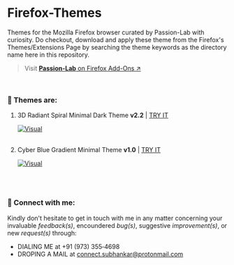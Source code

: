 
# Firefox-Themes

Themes for the Mozilla Firefox browser curated by Passion-Lab with curiosity. Do checkout, download and apply these theme from the Firefox's Themes/Extensions Page by searching the theme keywords as the directory name here in this repository.

> Visit [**Passion-Lab** on Firefox Add-Ons ↗️](https://addons.mozilla.org/en-US/firefox/user/17941495/)


<br>

### 🎨 Themes are:

1. 3D Radiant Spiral Minimal Dark Theme **v2.2** | [TRY IT](https://addons.mozilla.org/en-US/firefox/addon/3d-radiant-spiral-dark-theme/)

    [![Visual](https://addons.mozilla.org/user-media/version-previews/full/3952/3952384.png?modified=1688314992)](https://addons.mozilla.org/en-US/firefox/addon/3d-radiant-spiral-dark-theme/)<br><br>

3. Cyber Blue Gradient Minimal Theme **v1.0** | [TRY IT](https://addons.mozilla.org/en-US/firefox/addon/cyber-blue-gradient-minimal/)

    [![Visual](https://addons.mozilla.org/user-media/version-previews/full/3950/3950338.png?modified=1686825875)](https://addons.mozilla.org/en-US/firefox/addon/cyber-blue-gradient-minimal/)<br><br>


<br>

### 🤝 Connect with me:

Kindly don't hesitate to get in touch with me in any matter concerning 
your invaluable *feedback(s)*, encoundered *bug(s)*, suggestive *improvement(s)*, or new *request(s)* through: 

 - DIALING ME at +91 (973)&nbsp;355&#8209;4698
 - DROPING A MAIL at <connect.subhankar@protonmail.com>
